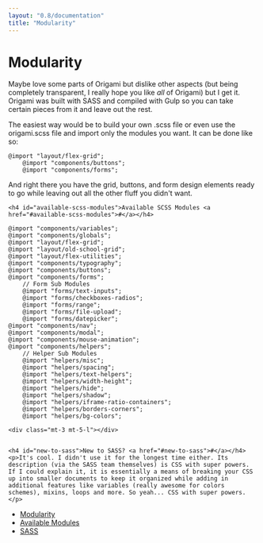 ```yaml
---
layout: "0.8/documentation"
title: "Modularity"
---
```

<div class="col s12 l8 xl9">
    <h1 id="modularity">Modularity</h1>
    <p>Maybe love some parts of Origami but dislike other aspects (but being completely transparent, I really hope you like <em>all</em> of Origami) but I get it. Origami was built with SASS and compiled with Gulp so you can take certain pieces from it and leave out the rest.</p>
    <p>The easiest way would be to build your own <span class="highlight">.scss</span> file or even use the <span class="highlight">origami.scss</span> file and import only the modules you want. It can be done like so:</p>
    <pre><code class="language-scss">@import "layout/flex-grid";
    @import "components/buttons";
    @import "components/forms";</code></pre>
    <p>And right there you have the grid, buttons, and form design elements ready to go while leaving out all the other fluff you didn't want.</p>
    <div class="mt-3 mt-5-l"></div>


    <h4 id="available-scss-modules">Available SCSS Modules <a href="#available-scss-modules">#</a></h4>
<pre><code class="language-scss">@import "components/variables";
@import "components/globals";
@import "layout/flex-grid";
@import "layout/old-school-grid";
@import "layout/flex-utilities";
@import "components/typography";
@import "components/buttons";
@import "components/forms";
    // Form Sub Modules
    @import "forms/text-inputs";
    @import "forms/checkboxes-radios";
    @import "forms/range";
    @import "forms/file-upload";
    @import "forms/datepicker";
@import "components/nav";
@import "components/modal";
@import "components/mouse-animation";
@import "components/helpers";
    // Helper Sub Modules
    @import "helpers/misc";
    @import "helpers/spacing";
    @import "helpers/text-helpers";
    @import "helpers/width-height";
    @import "helpers/hide";
    @import "helpers/shadow";
    @import "helpers/iframe-ratio-containers";
    @import "helpers/borders-corners";
    @import "helpers/bg-colors";</code></pre>
    <div class="mt-3 mt-5-l"></div>


    <h4 id="new-to-sass">New to SASS? <a href="#new-to-sass">#</a></h4>
    <p>It's cool. I didn't use it for the longest time either. Its description (via the SASS team themselves) is CSS with super powers. If I could explain it, it is essentially a means of breaking your CSS up into smaller documents to keep it organized while adding in additional features like variables (really awesome for colors schemes), mixins, loops and more. So yeah... CSS with super powers.</p>
</div>
<div class="col s12 l4 xl3 hide-m-down" id="side-nav">
    <ul class="sub-nav">
        <li><a href="#modularity">Modularity</a></li>
        <li><a href="#available-scss-modules">Available Modules</a></li>
        <li><a href="#new-to-sass">SASS</a></li>
    </ul>
</div>
